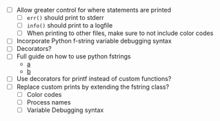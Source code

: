 - [ ] Allow greater control for where statements are printed
  - [ ] `err()` should print to stderr
  - [ ] `info()` should print to a logfile
  - [ ] When printing to other files, make sure to not include color codes
- [ ] Incorporate Python f-string variable debugging syntax
- [ ] Decorators?
- [ ] Full guide on how to use python fstrings
  - [a](https://tirkarthi.github.io/programming/2019/05/08/f-string-debugging.html)
  - [b](https://realpython.com/python-formatted-output/)
- [ ] Use decorators for printf instead of custom functions?
- [ ] Replace custom prints by extending the fstring class?
  - [ ] Color codes
  - [ ] Process names
  - [ ] Variable Debugging syntax
